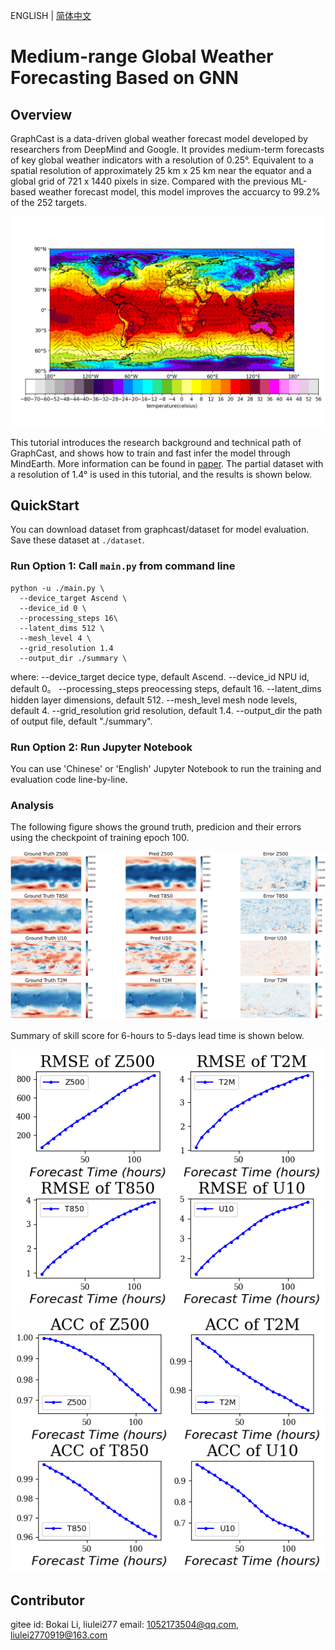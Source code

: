 ENGLISH | [简体中文](README_CN.md)

# Medium-range Global Weather Forecasting Based on GNN

## Overview

GraphCast is a data-driven global weather forecast model developed by researchers from DeepMind and Google. It provides medium-term forecasts of key global weather indicators with a resolution of 0.25°. Equivalent to a spatial resolution of approximately 25 km x 25 km near the equator and a global grid of 721 x 1440 pixels in size. Compared with the previous ML-based weather forecast model, this model improves the accuarcy to 99.2% of the 252 targets.

![winde_quiver](images/wind_quiver_0.25.png)

This tutorial introduces the research background and technical path of GraphCast, and shows how to train and fast infer the model through MindEarth. More information can be found in [paper](https://arxiv.org/abs/2212.12794). The partial dataset with a resolution of 1.4° is used in this tutorial, and the results is shown below.

## QuickStart

You can download dataset from graphcast/dataset for model evaluation. Save these dataset at `./dataset`.

### Run Option 1: Call `main.py` from command line

```shell
python -u ./main.py \
  --device_target Ascend \
  --device_id 0 \
  --processing_steps 16\
  --latent_dims 512 \
  --mesh_level 4 \
  --grid_resolution 1.4
  --output_dir ./summary \
```

where:
--device_target decice type, default Ascend.
--device_id NPU id, default 0。
--processing_steps preocessing steps, default 16.
--latent_dims hidden layer dimensions, default 512.
--mesh_level mesh node levels, default 4.
--grid_resolution grid resolution, default 1.4.
--output_dir the path of output file, default "./summary".

### Run Option 2: Run Jupyter Notebook

You can use 'Chinese' or 'English' Jupyter Notebook to run the training and evaluation code line-by-line.

### Analysis

The following figure shows the ground truth, predicion and their errors using the checkpoint of training epoch 100.

![epoch100](images/key_info_comparison.png)

Summary of skill score for 6-hours to 5-days lead time is shown below.

![image_earth](images/Eval_RMSE_epoch100.png)
![image_earth](images/Eval_ACC_epoch100.png)

## Contributor

gitee id: Bokai Li, liulei277
email: 1052173504@qq.com, liulei2770919@163.com